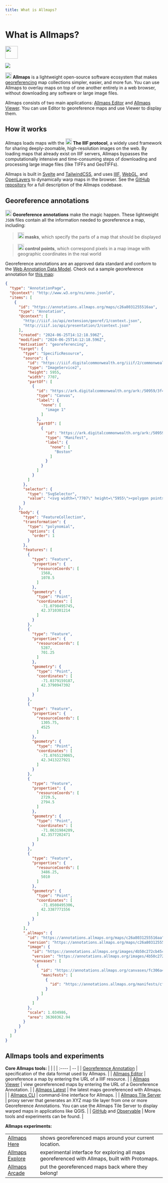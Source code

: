 ```yaml
---
title: What is Allmaps?
---
```


# What is Allmaps?

<a class="sticker" href="https://arcade.allmaps.org"><img class="shake desktop-only" src="https://uxwing.com/wp-content/themes/uxwing/download/sport-and-awards/arcade-machine-game-icon.png" width="40px" ></img></a>

<img src="https://raw.githubusercontent.com/allmaps/allmaps/main/static/allmaps.svg"></img>

<a href="https://github.com/allmaps/allmaps"><img src="https://cdn-icons-png.flaticon.com/512/25/25231.png" width='20'></img></a> **Allmaps** is a lightweight open-source software ecosystem that makes [georeferencing](https://www.leventhalmap.org/projects/digital-projects/georeferencing/) map collections simpler, easier, and more fun. You can use Allmaps to overlay maps on top of one another entirely in a web browser, without downloading any software or large image files.

Allmaps consists of two main applications: [Allmaps Editor](https://editor.allmaps.org) and [Allmaps Viewer](https://viewer.allmaps.org). You can use Editor to georeference maps and use Viewer to display them.

## How it works

Allmaps loads maps with the <a href="https://iiif.io"><img src="./assets/iiif.svg" width=20px></a> **The IIIF protocol**, a widely used framework for sharing deeply-zoomable, high-resolution images on the web. By loading maps that already exist on IIIF servers, Allmaps bypasses the computationally intensive and time-consuming steps of downloading and processing large image files (like TIFFs and GeoTIFFs).

Allmaps is built in [Svelte](https://svelte.dev/) and [TailwindCSS](https://tailwindcss.com/), and uses [IIIF](https://iiif.io/), [WebGL](https://developer.mozilla.org/en-US/docs/Web/API/WebGL_API), and [OpenLayers](https://openlayers.org/) to dynamically warp maps in the browser. See the [GitHub repository](https://github.com/allmaps/allmaps) for a full description of the Allmaps codebase.

## Georeference annotations

<a href="https://iiif.io/api/extension/georef/#3-web-annotations-for-georeferencing"><img src="/assets/allmaps-logo-blue.svg" height=20px></a> **Georeference annotations** make the magic happen. These lightweight `JSON` files contain all the information needed to georeference a map, including:

> **<img src="./assets/poly.svg" width=20px> masks**, which specify the parts of a map that should be displayed

> **<img src="./assets/points.svg" width=20px> control points**, which correspond pixels in a map image with geographic coordinates in the real world
 
Georeference annotations are an approved data standard and conform to the [Web Annotation Data Model](https://www.w3.org/TR/annotation-model/). Check out a sample georeference annotation for [this map](https://collections.leventhalmap.org/search/commonwealth:3f463198b):

```json
{
  "type": "AnnotationPage",
  "@context": "http://www.w3.org/ns/anno.jsonld",
  "items": [
    {
      "id": "https://annotations.allmaps.org/maps/c26a8031255516aa",
      "type": "Annotation",
      "@context": [
        "http://iiif.io/api/extension/georef/1/context.json",
        "http://iiif.io/api/presentation/3/context.json"
      ],
      "created": "2024-06-25T14:12:18.596Z",
      "modified": "2024-06-25T14:12:18.596Z",
      "motivation": "georeferencing",
      "target": {
        "type": "SpecificResource",
        "source": {
          "id": "https://iiif.digitalcommonwealth.org/iiif/2/commonwealth:3f463c23b",
          "type": "ImageService2",
          "height": 5955,
          "width": 7707,
          "partOf": [
            {
              "id": "https://ark.digitalcommonwealth.org/ark:/50959/3f463198b/canvas/3f463c23b",
              "type": "Canvas",
              "label": {
                "none": [
                  "image 1"
                ]
              },
              "partOf": [
                {
                  "id": "https://ark.digitalcommonwealth.org/ark:/50959/3f463198b/manifest",
                  "type": "Manifest",
                  "label": {
                    "none": [
                      "Boston"
                    ]
                  }
                }
              ]
            }
          ]
        },
        "selector": {
          "type": "SvgSelector",
          "value": "<svg width=\"7707\" height=\"5955\"><polygon points=\"310,276 2603,254 4928,281 7430,285 7388,5801 5193,5713 2143,5749 268,5738\" /></svg>"
        }
      },
      "body": {
        "type": "FeatureCollection",
        "transformation": {
          "type": "polynomial",
          "options": {
            "order": 1
          }
        },
        "features": [
          {
            "type": "Feature",
            "properties": {
              "resourceCoords": [
                1568,
                1078.5
              ]
            },
            "geometry": {
              "type": "Point",
              "coordinates": [
                -71.0798495745,
                42.3710301214
              ]
            }
          },
          {
            "type": "Feature",
            "properties": {
              "resourceCoords": [
                5287,
                701.25
              ]
            },
            "geometry": {
              "type": "Point",
              "coordinates": [
                -71.0379159187,
                42.3790947392
              ]
            }
          },
          {
            "type": "Feature",
            "properties": {
              "resourceCoords": [
                1305.75,
                4525
              ]
            },
            "geometry": {
              "type": "Point",
              "coordinates": [
                -71.0765129065,
                42.3413227921
              ]
            }
          },
          {
            "type": "Feature",
            "properties": {
              "resourceCoords": [
                2729.5,
                2794.5
              ]
            },
            "geometry": {
              "type": "Point",
              "coordinates": [
                -71.0631984209,
                42.3577202471
              ]
            }
          },
          {
            "type": "Feature",
            "properties": {
              "resourceCoords": [
                3486.25,
                5010
              ]
            },
            "geometry": {
              "type": "Point",
              "coordinates": [
                -71.0508495306,
                42.3387771556
              ]
            }
          }
        ],
        "_allmaps": {
          "id": "https://annotations.allmaps.org/maps/c26a8031255516aa",
          "version": "https://annotations.allmaps.org/maps/c26a8031255516aa@6ffbc0e86518e599",
          "image": {
            "id": "https://annotations.allmaps.org/images/4b50c272cb45ca0f",
            "version": "https://annotations.allmaps.org/images/4b50c272cb45ca0f@2ae29dbea23ca2da",
            "canvases": [
              {
                "id": "https://annotations.allmaps.org/canvases/fc306a4ebfecb14f",
                "manifests": [
                  {
                    "id": "https://annotations.allmaps.org/manifests/cfb327e4b43395e3"
                  }
                ]
              }
            ]
          },
          "scale": 1.034986,
          "area": 36360362.94
        }
      }
    }
  ]
}
```

## Allmaps tools and experiments

**Core Allmaps tools:**
|  |  |
| :---- | -- |
| [Georeference Annotation](https://iiif.io/api/extension/georef/)                         | specification of the data format used by Allmaps.                                                                                                                                  |
| [Allmaps Editor](https://editor.allmaps.org/)                                            | georeference a map by entering the URL of a IIIF resource.                                                                                                                         |
| [Allmaps Viewer](https://viewer.allmaps.org/)                                            | view georeferenced maps by entering the URL of a Georeference Annotation.                                                                                                          |
| [Allmaps Latest](https://latest.allmaps.org)                                             | the latest maps georeferenced with Allmaps.                                                                                                                                        |
| [Allmaps CLI](https://github.com/allmaps/allmaps/tree/main/apps/cli)                     | command-line interface for Allmaps.                                                                                                                                                |
| [Allmaps Tile Server](https://observablehq.com/@allmaps/allmaps-tile-server)             | proxy server that generates an XYZ map tile layer from one or more Georeference Annotations. You can use the Allmaps Tile Server to display warped maps in applications like QGIS. |
| [GitHub](https://github.com/allmaps) and [Observable](https://observablehq.com/@allmaps) | More tools and experiments can be found.                                                                                                                                           |

**Allmaps experiments:**

|  |  |
|---------|-------------|
| [Allmaps Here](https://here.allmaps.org) | shows georeferenced maps around your current location. |
| [Allmaps Explore](https://explore.allmaps.org) | experimental interface for exploring all maps georeferenced with Allmaps, built with Protomaps. |
| [Allmaps Arcade](https://arcade.allmaps.org) | put the georeferenced maps back where they belong! |


<!-- <iframe loading="lazy" id="iframe" src="https://latest.allmaps.org" style="border:0px" width="640px" height="400px"></iframe> -->

<script
  type="module"
  src="https://unpkg.com/playhtml@latest/dist/init.es.js">
</script>